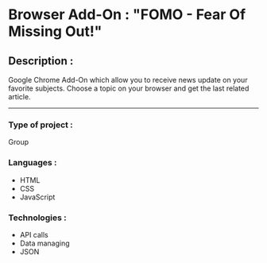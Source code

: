 # Browser Add-On : "FOMO - Fear Of Missing Out!"

## Description :

Google Chrome Add-On which allow you to receive news update on your favorite subjects. Choose a topic on your browser and get the last related article.

***

### Type of project :
Group

### Languages :
* HTML
* CSS
* JavaScript

### Technologies :
* API calls
* Data managing
* JSON
